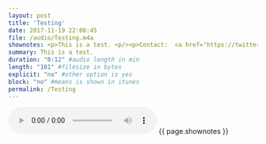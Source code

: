 ```yaml
---
layout: post
title: 'Testing'
date: 2017-11-19 22:08:45
file: /audio/Testing.m4a
shownotes: <p>This is a test. <p/><p>Contact:  <a href="https://twitter.com/LK64076007A">LK64076007A</a> on Twitter.</p>
summary: This is a test. 
duration: "0:12" #audio length in min
length: "101" #filesize in bytes
explicit: "no" #other option is yes
block: "no" #means is shown in itunes
permalink: /Testing
---
```

<audio controls>
  <source src="{{site.url}}{{site.baseurl}}{{ page.file }}" type="audio/x-m4a">
Your browser does not support the audio element.
</audio>
{{ page.shownotes }}
